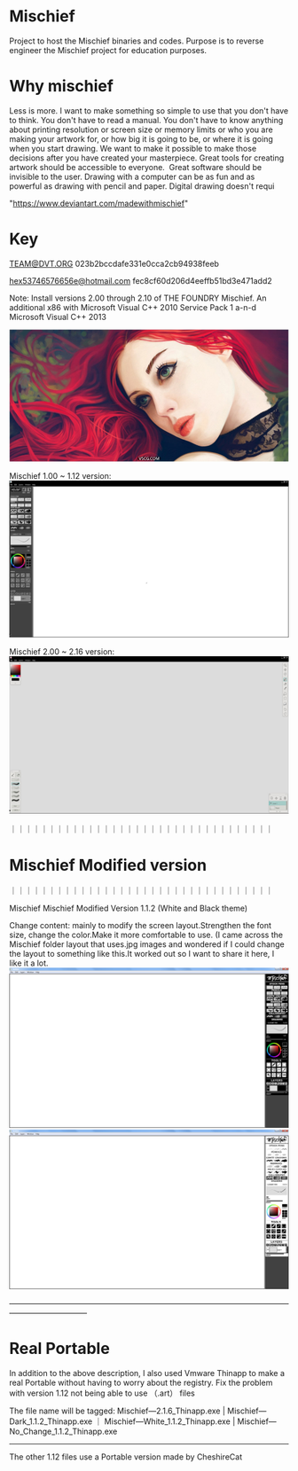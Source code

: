 # Mischief
Project to host the Mischief binaries and codes. Purpose is to reverse engineer the Mischief project for education purposes.

# Why mischief 
Less is more. I want to make something so simple to use that you don't have to think. You don't have to read a manual. You don't have to know anything about printing resolution or screen size or memory limits or who you are making your artwork for, or how big it is going to be, or where it is going when you start drawing. We want to make it possible to make those decisions after you have created your masterpiece. Great tools for creating artwork should be accessible to everyone. &nbsp;Great software should be invisible to the user. Drawing with a computer can be as fun and as powerful as drawing with pencil and paper. Digital drawing doesn't requi

"https://www.deviantart.com/madewithmischief"

# Key

TEAM@DVT.ORG
023b2bccdafe331e0cca2cb94938feeb

hex53746576656e@hotmail.com
fec8cf60d206d4eeffb51bd3e471add2


Note: Install versions 2.00 through 2.10 of THE FOUNDRY Mischief. An additional 
x86 with Microsoft Visual C++ 2010 Service Pack 1 a-n-d  Microsoft Visual C++ 2013

![image](https://github.com/Aram-Lin/Mischief-Draw-All-version/blob/main/photo/030459gik5pspim7zsp07q.jpg)

Mischief 1.00 ~ 1.12 version:
![image](https://github.com/Aram-Lin/Mischief-Draw-All-version/blob/main/photo/Snipaste_2022-10-11_15-28-11.jpg)

Mischief 2.00 ~ 2.16 version:
![image](https://github.com/Aram-Lin/Mischief-Draw-All-version/blob/main/photo/Snipaste_2022-10-11_15-26-44.jpg)

｜｜｜｜｜｜｜｜｜｜｜｜｜｜｜｜｜｜｜｜｜｜｜｜｜｜｜｜｜｜｜｜｜｜
#                                        Mischief Modified version

｜｜｜｜｜｜｜｜｜｜｜｜｜｜｜｜｜｜｜｜｜｜｜｜｜｜｜｜｜｜｜｜｜｜

Mischief Mischief Modified Version 1.1.2 (White and Black theme)

Change content: mainly to modify the screen layout.Strengthen the font size, change the color.Make it more comfortable to use.
(I came across the Mischief folder layout that uses.jpg images and wondered if I could change the layout to something like this.It worked out so I want to share it here, I like it a lot.
![image](https://github.com/Aram-Lin/Mischief-Draw-All-version/blob/main/photo/1111.png)
![image](https://github.com/Aram-Lin/Mischief-Draw-All-version/blob/main/photo/2222.png)

——————————————————————————————————————————————
# Real Portable
In addition to the above description, I also used Vmware Thinapp to make a real Portable without having to worry about the registry. 
Fix the problem with version 1.12 not being able to use （.art） files

The file name will be tagged:
Mischief—2.1.6_Thinapp.exe | Mischief—Dark_1.1.2_Thinapp.exe ｜ Mischief—White_1.1.2_Thinapp.exe | Mischief—No_Change_1.1.2_Thinapp.exe 
_____________________________________________
The other 1.12 files use a Portable version made by CheshireCat
